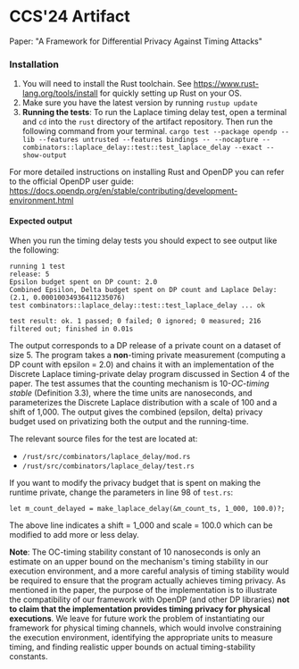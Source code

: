 # CCS'24 Artifact

Paper: "A Framework for Differential Privacy Against Timing Attacks"

### Installation
1. You will need to install the Rust toolchain. See https://www.rust-lang.org/tools/install for quickly setting up Rust on your OS. 
2. Make sure you have the latest version by running `rustup update`
3. **Running the tests**: To run the Laplace timing delay test, open a terminal and `cd` into the `rust` directory of the artifact repository. Then run the following command from your terminal. 
`cargo test --package opendp --lib --features untrusted --features bindings -- --nocapture -- combinators::laplace_delay::test::test_laplace_delay --exact --show-output`

For more detailed instructions on installing Rust and OpenDP you can refer to the official OpenDP user guide: https://docs.opendp.org/en/stable/contributing/development-environment.html

#### Expected output

When you run the timing delay tests you should expect to see output like the following:

```
running 1 test
release: 5
Epsilon budget spent on DP count: 2.0
Combined Epsilon, Delta budget spent on DP count and Laplace Delay: (2.1, 0.00010034936411235076)
test combinators::laplace_delay::test::test_laplace_delay ... ok

test result: ok. 1 passed; 0 failed; 0 ignored; 0 measured; 216 filtered out; finished in 0.01s
```

The output corresponds to a DP release of a private count on a dataset of size 5. 
The program takes a **non**-timing private measurement (computing a DP count with epsilon = 2.0)
and chains it with an implementation of the Discrete Laplace timing-private delay program discussed in Section 4 of the paper.
The test assumes that the counting mechanism is 10-_OC-timing stable_ (Definition 3.3), where the time units are nanoseconds, 
and parameterizes the Discrete Laplace distribution with a scale of 100 and a shift of 1,000. 
The output gives the combined (epsilon, delta) privacy budget used on privatizing both the output and the running-time. 

The relevant source files for the test are located at:
- `/rust/src/combinators/laplace_delay/mod.rs`
- `/rust/src/combinators/laplace_delay/test.rs`

If you want to modify the privacy budget that is spent on making the runtime private, change the parameters in line 98 of `test.rs`:

`let m_count_delayed = make_laplace_delay(&m_count_ts, 1_000, 100.0)?;`

The above line indicates a shift = 1_000 and scale = 100.0 which can be modified to add more or less delay. 

**Note**: The OC-timing stability constant of 10 nanoseconds is only an estimate on an upper bound on the mechanism's timing stability in our execution environment, and a 
more careful analysis of timing stability would be required to ensure that the program actually achieves timing privacy. As mentioned in the paper, the purpose of the implementation is to illustrate the compatibility of our framework with OpenDP (and other DP libraries) **not to claim that the implementation provides timing privacy for physical executions**. We leave for future work the problem of instantiating our framework for physical timing channels, which would involve constraining the execution environment, identifying the appropriate units to measure timing, and finding realistic upper bounds on actual timing-stability constants.
